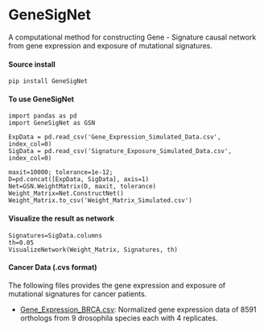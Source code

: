 # GeneSigNet
A computational method for constructing Gene - Signature causal network from gene expression and exposure of mutational signatures. 
#### Source install

```
pip install GeneSigNet
```

#### To use GeneSigNet

```
import pandas as pd
import GeneSigNet as GSN

ExpData = pd.read_csv('Gene_Expression_Simulated_Data.csv', index_col=0)  
SigData = pd.read_csv('Signature_Exposure_Simulated_Data.csv', index_col=0)

maxit=10000; tolerance=1e-12; 
D=pd.concat([ExpData, SigData], axis=1)
Net=GSN.WeightMatrix(D, maxit, tolerance)  
Weight_Matrix=Net.ConstructNet()
Weight_Matrix.to_csv('Weight_Matrix_Simulated.csv')
```
#### Visualize the result as network
```
Signatures=SigData.columns
th=0.05
VisualizeNetwork(Weight_Matrix, Signatures, th)
```
#### Cancer Data (.cvs format)

The following files provides the gene expression and exposure of mutational signatures for cancer patients.
* [Gene_Expression_BRCA.csv](data/Gene_Expression_BRCA.csv
): Normalized gene expression data of 8591 orthologs from 9 drosophila species each with 4 replicates.
